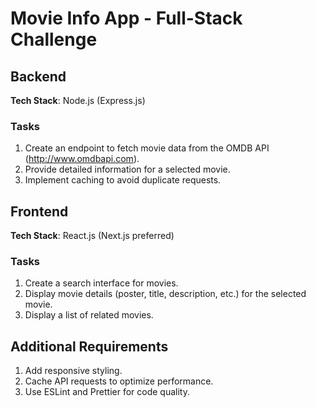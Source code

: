 # Movie Info App - Full-Stack Challenge

## Backend

**Tech Stack**: Node.js (Express.js)

### Tasks

1. Create an endpoint to fetch movie data from the OMDB API (http://www.omdbapi.com).
2. Provide detailed information for a selected movie.
3. Implement caching to avoid duplicate requests.

## Frontend

**Tech Stack**: React.js (Next.js preferred)

### Tasks

1. Create a search interface for movies.
2. Display movie details (poster, title, description, etc.) for the selected movie.
3. Display a list of related movies.

## Additional Requirements

1. Add responsive styling.
2. Cache API requests to optimize performance.
3. Use ESLint and Prettier for code quality.

